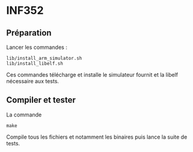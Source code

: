 # INF352

## Préparation

Lancer les commandes :

    lib/install_arm_simulator.sh
    lib/install_libelf.sh

Ces commandes télécharge et installe le simulateur fournit et la libelf nécessaire aux tests.

## Compiler et tester

La commande

    make

Compile tous les fichiers et notamment les binaires puis lance la suite de tests.
